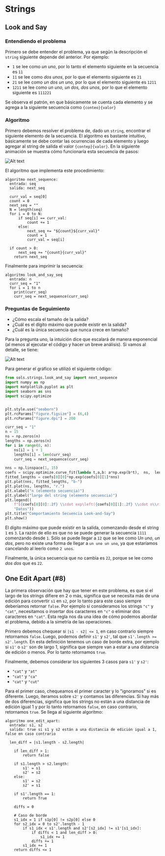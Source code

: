 # Strings

## Look and Say

### Entendiendo el problema

Primero se debe entender el problema, ya que según la descripción el `string` siguiente depende del anterior. Por ejemplo:

* `1` se lee como _un uno_, por lo tanto el elemento siguiente en la secuencia es `11`
* `11` se lee como _dos unos_, por lo que el elemento siguiente es `21`
* `21` se lee como _un dos un uno_, por lo que el elemento siguiente es `1211`
* `1211` se lee como _un uno, un dos, dos unos_, por lo que el elemento siguiente es `111221`

Se observa el patrón, en que básicamente se cuenta cada elemento y se agrega a la siguiente secuencia como `{conteo}{valor}`

### Algoritmo

Primero debemos resolver el problema de, dado un `string`, encontrar el siguiente elemento de la secuencia. El algoritmo es bastante intuitivo, básicamente se debe contar las ocurrencias de cada elemento y luego agregar al string de salida el valor `{contep}{valor}`. En la siguiente animación se muestra cómo funcionaría esta secuencia de pasos:

![Alt text](https://gist.githubusercontent.com/dpalmasan/103d61ae06cfd3e7dee7888b391c1792/raw/92247f4305095ce6fd3b110fe9f6b0c29df55b14/look-and-say.gif "Look and Say next")

El algoritmo que implementa este procedimiento:

```
algoritmo next_sequence:
  entrada: seq
  salida: next_seq

  curr_val = seq[0]
  count = 0
  next_seq = ""
  N = length(seq)
  for i = 0 to N:
      if seq[i] == curr_val:
          count += 1
      else:
          next_seq += "${count}${curr_val}"
          count = 1
          curr_val = seq[i]

  if count > 0:
      next_seq += "{count}{curr_val}"
    return next_seq
```

Finalmente para imprimir la secuencia:

```
algoritmo look_and_say_seq
  entrada: n
  curr_seq = "1"
  for i = 1 to n
    print(curr_seq)
    curr_seq = next_sequence(curr_seq)
```

### Preguntas de Seguimiento

* ¿Cómo escala el tamaño de la salida?
* ¿Cuál es el dígito máximo que puede existir en la salida?
* ¿Cuál es la única secuencia que nunca crece en tamaño?

Para la pregunta uno, la intuición dice que escalará de manera exponencial (al menos al ejecutar el código y hacer un breve análisis). Si vamos al detalle, se tiene:

![Alt text](https://gist.githubusercontent.com/dpalmasan/103d61ae06cfd3e7dee7888b391c1792/raw/60672ff610e32ae04dc0fcd55f5b86bb1371ae3c/look-and-say-exp.png "Look and Say exp")

Para generar el gráfico se utilizó el siguiente código:

```python
from sols.strings.look_and_say import next_sequence
import numpy as np
import matplotlib.pyplot as plt
import seaborn as sns
import scipy.optimize


plt.style.use("seaborn")
plt.rcParams["figure.figsize"] = (6,4)
plt.rcParams["figure.dpi"] = 200

curr_seq = "1"
n = 15
ns = np.zeros(n)
lengths = np.zeros(n)
for i in range(0, n):
    ns[i] = i + 1
    lengths[i] = len(curr_seq)
    curr_seq = next_sequence(curr_seq)

nns = np.linspace(1, 15)
coefs = scipy.optimize.curve_fit(lambda t,a,b: a*np.exp(b*t),  ns,  lengths)
fitted_lengths = coefs[0][0]*np.exp(coefs[0][1]*nns)
plt.plot(nns, fitted_lengths, "b-")
plt.plot(ns, lengths, "r.")
plt.xlabel("n (elemento secuencia)")
plt.ylabel("largo del string (elemento secuencia)")
plt.legend((
    f"${coefs[0][0]:.2f} \\cdot exp\left({coefs[0][1]:.2f} \\cdot n\\right)$",
    "Datos"))
plt.title("Comportamiento Secuencia Look-and-Say")
plt.show()
```

El dígito máximo que puede existir en la salida, comenzando desde el string `1` es `3`. La razón de ello es que no se puede generar la secuencia `1111` comenzando desde `1`. Sólo se puede llegar a `12` que se lee como _Un uno, un dos_, pero no existe una forma de llegar a `un uno un uno`, ya que estaríamos cancelando al leerlo como `2 unos`.

Finalmente, la única secuencia que no cambia es `22`, porque se lee como _dos dos_ que es `22`.

## One Edit Apart (#8)

La primera observación que hay que tener en este problema, es que si el largo de los strings difiere en 2 o más, significa que se necesita más de una edición para convertir `s1` en `s2`, por lo tanto para este caso siempre deberíamos retornar `false`. Por ejemplo si consideramos los strings `"c"` y `"cat"`, necesitamos o insertar dos caracteres en `"c"` o eliminar dos caracteres en `"cat"`. Esta regla nos da una idea de cómo podemos abordar el problema, debido a la simetría de las operaciones.

Primero debemos chequear si `|s1 - s2| <= 1`, en caso contrario siempre retornamos `false`. Luego, podemos definir `s1'` y `s2'`, tal que `s1'.length >= s2'.length`. En esta definición tenemos un caso de borde extra, por ejemplo si `s1'` o `s2'` son de largo 1, significa que siempre van a estar a una distancia de edición o menos. Por lo tanto retornamos `true`.

Finalmente, debemos considerar los siguientes 3 casos para `s1'` y `s2'`:

* `"cat"` y `"at"`
* `"cat"` y `"ca"`
* `"cat"` y `"cut"`

Para el primer caso, chequeamos el primer caracter y lo "ignoramos" si es diferente. Luego, iteramos sobre `s2'` y contamos las diferencias. Si hay más de dos diferencias, significa que los strings no están a una distancia de edición igual 1 y por lo tanto retornamos `false`, en caso contrario, retornamos `true`. Se llega al siguiente algoritmo:

```
algoritmo one_edit_apart:
  entrada: s1, s2
  salida: true si s1 y s2 están a una distancia de edición igual a 1, false en caso contrario

  len_diff = |s1.length - s2.length|

    if len_diff > 1:
        return false

    if s1.length > s2.length:
        s1' = s1
        s2' = s2
    else:
        s1' = s2
        s2' = s1

    if s1'.length == 1:
        return True

    diffs = 0

    # Caso de borde
    s1_idx = 1 if s1p[0] != s2p[0] else 0
    for s2_idx = 0 to s2'.length - 1
        if s1_idx < s1'.length and s2'[s2_idx] != s1'[s1_idx]:
            if diffs < 1 and len_diff > 0:
                s1_idx += 1
            diffs += 1
        s1_idx += 1
    return diffs <= 1
```